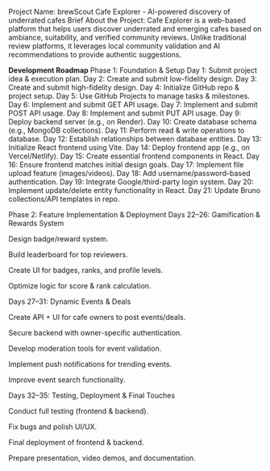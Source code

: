 Project Name: brewScout
Cafe Explorer - AI-powered discovery of underrated cafes
Brief About the Project:
Cafe Explorer is a web-based platform that helps users discover underrated and emerging cafes based on ambiance, suitability, and verified community reviews. Unlike traditional review platforms, it leverages local community validation and AI recommendations to provide authentic suggestions.

**Development Roadmap**
Phase 1: Foundation & Setup
Day 1:
Submit project idea & execution plan.
Day 2:
Create and submit low-fidelity design.
Day 3:
Create and submit high-fidelity design.
Day 4:
Initialize GitHub repo & project setup.
Day 5:
Use GitHub Projects to manage tasks & milestones.
Day 6:
Implement and submit GET API usage.
Day 7:
Implement and submit POST API usage.
Day 8:
Implement and submit PUT API usage.
Day 9:
Deploy backend server (e.g., on Render).
Day 10:
Create database schema (e.g., MongoDB collections).
Day 11:
Perform read & write operations to database.
Day 12:
Establish relationships between database entities.
Day 13:
Initialize React frontend using Vite.
Day 14:
Deploy frontend app (e.g., on Vercel/Netlify).
Day 15:
Create essential frontend components in React.
Day 16:
Ensure frontend matches initial design goals.
Day 17:
Implement file upload feature (images/videos).
Day 18:
Add username/password-based authentication.
Day 19:
Integrate Google/third-party login system.
Day 20:
Implement update/delete entity functionality in React.
Day 21:
Update Bruno collections/API templates in repo.

Phase 2: Feature Implementation & Deployment
Days 22–26: Gamification & Rewards System

Design badge/reward system.

Build leaderboard for top reviewers.

Create UI for badges, ranks, and profile levels.

Optimize logic for score & rank calculation.

Days 27–31: Dynamic Events & Deals

Create API + UI for cafe owners to post events/deals.

Secure backend with owner-specific authentication.

Develop moderation tools for event validation.

Implement push notifications for trending events.

Improve event search functionality.

Days 32–35: Testing, Deployment & Final Touches

Conduct full testing (frontend & backend).

Fix bugs and polish UI/UX.

Final deployment of frontend & backend.

Prepare presentation, video demos, and documentation.


